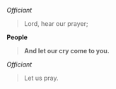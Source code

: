 _Officiant_
> Lord, hear our prayer;

**People**
> **And let our cry come to you.**

_Officiant_
> Let us pray.
